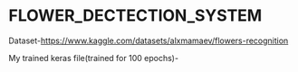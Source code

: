 # FLOWER_DECTECTION_SYSTEM
Dataset-https://www.kaggle.com/datasets/alxmamaev/flowers-recognition


My trained keras file(trained for 100 epochs)-
